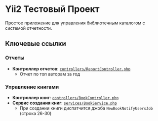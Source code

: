 # Yii2 Тестовый Проект

Простое приложение для управления библиотечным каталогом с системой отчетности.

## Ключевые ссылки

### Отчеты
- **Контроллер отчетов**: [`controllers/ReportController.php`](controllers/ReportController.php)
  - Отчет по топ авторам за год

### Управление книгами
- **Контроллер книг**: [`controllers/BookController.php`](controllers/BookController.php)
- **Сервис создания книг**: [`services/BookService.php`](services/BookService.php)
  - При создании книги диспатчится джоба `NewBookNotifyUsersJob` (строка 26-30)